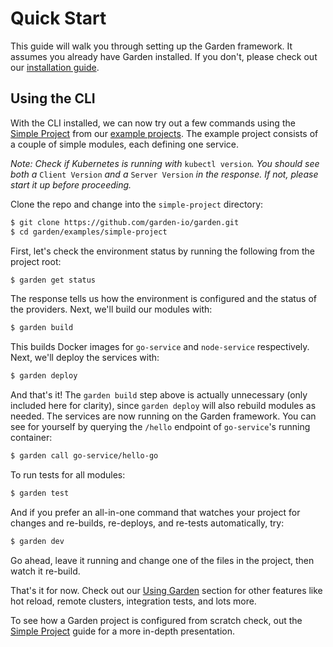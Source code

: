 # Quick Start

This guide will walk you through setting up the Garden framework. It assumes you already have Garden installed. If you don't, please check out our [installation guide](installation.md).

## Using the CLI

With the CLI installed, we can now try out a few commands using the [Simple Project](../examples/simple-project.md) from our [example projects](../examples/). The example project consists of a couple of simple modules, each defining one service.

_Note: Check if Kubernetes is running with_ `kubectl version`_. You should see both a_ `Client Version` _and a_ `Server Version` _in the response. If not, please start it up before proceeding._

Clone the repo and change into the `simple-project` directory:

```bash
$ git clone https://github.com/garden-io/garden.git
$ cd garden/examples/simple-project
```

First, let's check the environment status by running the following from the project root:

```bash
$ garden get status
```

The response tells us how the environment is configured and the status of the providers. Next, we'll build our modules with:

```bash
$ garden build
```

This builds Docker images for `go-service` and `node-service` respectively. Next, we'll deploy the services with:

```bash
$ garden deploy
```

And that's it! The `garden build` step above is actually unnecessary \(only included here for clarity\), since `garden deploy` will also rebuild modules as needed. The services are now running on the Garden framework. You can see for yourself by querying the `/hello` endpoint of `go-service`'s running container:

```bash
$ garden call go-service/hello-go
```

To run tests for all modules:

```bash
$ garden test
```

And if you prefer an all-in-one command that watches your project for changes and re-builds, re-deploys, and re-tests automatically, try:

```bash
$ garden dev
```

Go ahead, leave it running and change one of the files in the project, then watch it re-build.

That's it for now. Check out our [Using Garden](../using-garden/) section for other features like hot reload, remote clusters, integration tests, and lots more.

To see how a Garden project is configured from scratch check, out the [Simple Project](../examples/simple-project.md) guide for a more in-depth presentation.


